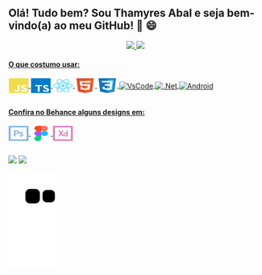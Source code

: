 ## Olá! Tudo bem? Sou Thamyres Abal e seja bem-vindo(a) ao meu GitHub! 👋 😄

<div align="center">
  <a href="https://github.com/ThamyresAbal/"/>
  <img height="180em" src="https://github-readme-stats.vercel.app/api?username=ThamyresAbal&show_icons=true&theme=radical&include_all_commits=true&count_private=true"/>
    
    
  <img height="180em" src="https://github-readme-stats.vercel.app/api/top-langs/?username=ThamyresAbal&layout=compact&langs_count=7&theme=radical"/>
</div>
                                                                                                                                                  
#### O que costumo usar:                                                                                                                                  
<div style="display: inline_block">
  <img align="center" alt="JS"height="30" width="40" src="https://raw.githubusercontent.com/devicons/devicon/master/icons/javascript/javascript-plain.svg">
  <img align="center" alt="Ts" height="30" width="40" src="https://raw.githubusercontent.com/devicons/devicon/master/icons/typescript/typescript-plain.svg">
  <img align="center" alt="React" height="30" width="40" src="https://raw.githubusercontent.com/devicons/devicon/master/icons/react/react-original.svg">
  <img align="center" alt="HTML" height="30" width="40" src="https://raw.githubusercontent.com/devicons/devicon/master/icons/html5/html5-original.svg">
  <img align="center" alt="CSS" height="30" width="40" src="https://raw.githubusercontent.com/devicons/devicon/master/icons/css3/css3-original.svg">
  <img align="center" alt="VsCode" height="30" width="40" src="https://cdn.jsdelivr.net/gh/devicons/devicon/icons/vscode/vscode-original.svg" />
  <img align="center" alt=".Net" height="30" width="40" src="https://cdn.jsdelivr.net/gh/devicons/devicon/icons/dot-net/dot-net-original.svg" />
  <img align="center" alt="Android"height="30" width="40" src="https://cdn.jsdelivr.net/gh/devicons/devicon/icons/android/android-original.svg" />    
  </br>
</div>
                                                                                                                                               
 ##
                                                                                                                                               
#### Confira no Behance alguns designs em:                            
<div style="display: inline_block">
  <img align="center" alt="JS"height="30" width="40" src="https://raw.githubusercontent.com/devicons/devicon/master/icons/photoshop/photoshop-line.svg"/>
  <img align="center" alt="Ts" height="30" width="40" src="https://raw.githubusercontent.com/devicons/devicon/master/icons/figma/figma-original.svg"/>
  <img align="center" alt="React" height="30" width="40" src="https://raw.githubusercontent.com/devicons/devicon/master/icons/xd/xd-line.svg"/>       
  </r>
</div>  
                                                                                                                                           
  ##
 
<div> 
  <a href="https://www.behance.net/thamyresabal" ><img src="https://img.shields.io/badge/-Behance-darkblue?style=for-the-badge&logo=behance&logoColor=white"/></a>
  <a href="https://www.linkedin.com/in/thamyresabal" target="_blank"><img src="https://img.shields.io/badge/-LinkedIn-%230077B5?style=for-the-badge&logo=linkedin&logoColor=white" target="_blank"></a> 
 
  ![Snake animation](https://github.com/rafaballerini/rafaballerini/blob/output/github-contribution-grid-snake.svg)
 
</div>
